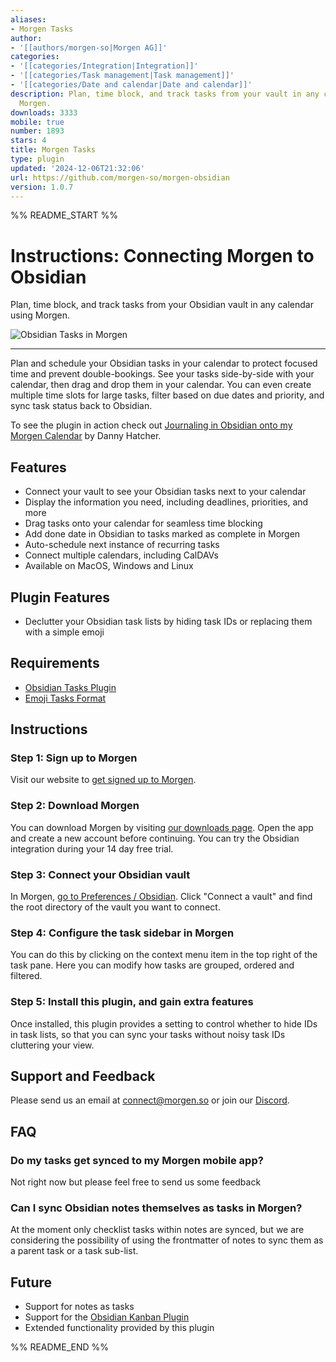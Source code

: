 ```yaml
---
aliases:
- Morgen Tasks
author:
- '[[authors/morgen-so|Morgen AG]]'
categories:
- '[[categories/Integration|Integration]]'
- '[[categories/Task management|Task management]]'
- '[[categories/Date and calendar|Date and calendar]]'
description: Plan, time block, and track tasks from your vault in any calendar using
  Morgen.
downloads: 3333
mobile: true
number: 1893
stars: 4
title: Morgen Tasks
type: plugin
updated: '2024-12-06T21:32:06'
url: https://github.com/morgen-so/morgen-obsidian
version: 1.0.7
---
```


%% README_START %%

# Instructions: Connecting Morgen to Obsidian

Plan, time block, and track tasks from your Obsidian vault in any calendar using Morgen.

![Obsidian Tasks in Morgen](https://d3rr38k70shmdg.cloudfront.net/images/obsidian_morgen_cover.jpg)

-----

Plan and schedule your Obsidian tasks in your calendar to protect focused time and prevent double-bookings. See your tasks side-by-side with your calendar, then drag and drop them in your calendar. 
You can even create multiple time slots for large tasks, filter based on due dates and priority, and sync task status back to Obsidian.

To see the plugin in action check out [Journaling in Obsidian onto my Morgen Calendar](https://www.youtube.com/watch?v=wxdQE8i95po) by Danny Hatcher.

## Features

- Connect your vault to see your Obsidian tasks next to your calendar
- Display the information you need, including deadlines, priorities, and more
- Drag tasks onto your calendar for seamless time blocking
- Add done date in Obsidian to tasks marked as complete in Morgen
- Auto-schedule next instance of recurring tasks
- Connect multiple calendars, including CalDAVs
- Available on MacOS, Windows and Linux

## Plugin Features
 - Declutter your Obsidian task lists by hiding task IDs or replacing them with a simple emoji

## Requirements

 - [Obsidian Tasks Plugin](https://publish.obsidian.md/tasks/Introduction)
 - [Emoji Tasks Format](https://publish.obsidian.md/tasks/Reference/Task+Formats/Tasks+Emoji+Format)

## Instructions

### Step 1: Sign up to Morgen

Visit our website to [get signed up to Morgen](https://platform.morgen.so/auth/signup).

### Step 2: Download Morgen

You can download Morgen by visiting [our downloads page](https://platform.morgen.so/download).
Open the app and create a new account before continuing. You can try the Obsidian integration during your 14 day free trial.

### Step 3: Connect your Obsidian vault

In Morgen,
<a href="morgen://open-preferences-obsidian">go to Preferences / Obsidian</a>.
Click "Connect a vault" and find the root directory of the vault you want to connect.

### Step 4: Configure the task sidebar in Morgen

You can do this by clicking on the context menu item in the top right of the task pane. Here you can modify how tasks are grouped, ordered and filtered.

### Step 5: Install this plugin, and gain extra features

Once installed, this plugin provides a setting to control whether to hide IDs in task lists, so that you can sync your tasks without noisy task IDs cluttering your view.

## Support and Feedback

Please send us an email at [connect@morgen.so](mailto:connect@morgen.so) or join
our [Discord](https://discord.gg/KNaeNhZ9yf).

## FAQ

### Do my tasks get synced to my Morgen mobile app?

Not right now but please feel free to send us some feedback

### Can I sync Obsidian notes themselves as tasks in Morgen?

At the moment only checklist tasks within notes are synced, but we are considering the possibility of using the frontmatter of notes to sync them as a parent task or a task sub-list.

## Future

 - Support for notes as tasks
 - Support for the [Obsidian Kanban Plugin](https://morgen.canny.io/feature-requests/p/obsidian-integration-kanban-plugin-support)
 - Extended functionality provided by this plugin



%% README_END %%